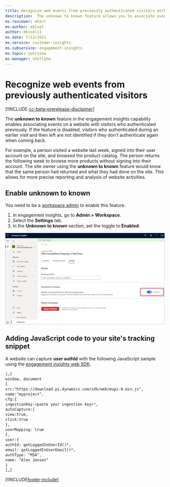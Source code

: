 ```yaml
---
title: Recognize web events from previously authenticated visitors with unknown to known
description:  The unknown to known feature allows you to associate events on a website with visitors who authenticated previously. 
ms.reviewer: mhart
ms.author: mkisel
author: mkisel11
ms.date: 7/13/2021
ms.service: customer-insights
ms.subservice: engagement-insights 
ms.topic: overview
ms.manager: shellyha
---
```

# Recognize web events from previously authenticated visitors

[!INCLUDE [cc-beta-prerelease-disclaimer](includes/cc-beta-prerelease-disclaimer.md)]

The **unknown to known** feature in the engagement insights capability enables associating events on a website with visitors who authenticated previously. If the feature is disabled, visitors who authenticated during an earlier visit and then left are not identified if they don’t authenticate again when coming back. 

For example, a person visited a website last week, signed into their user account on the site, and browsed the product catalog. The person returns the following week to browse more products without signing into their account. The site owner using the **unknown to known** feature would know that the same person had returned and what they had done on the site. This allows for more precise reporting and analysis of website activities.

## Enable unknown to known

You need to be a [workspace admin](user-roles.md) to enable this feature. 

1. In engagement insights, go to **Admin > Workspace**. 
2. Select the **Settings** tab.
3. In the **Unknown to known** section, set the toggle to **Enabled**.

![Enable unknown to known](media/U2Ktoggle.png "Enable unknown to known")

## Adding JavaScript code to your site's tracking snippet

A website can capture **user authId** with the following JavaScript sample using the [engagement insights web SDK](advanced-SDK-implementation.md).

```
[…]
window, document
{
src:"https://download.pi.dynamics.com/sdk/web/mspi-0.min.js",
name:"myproject",
cfg:{
ingestionKey:<paste your ingestion key>",
autoCapture:{
view:true,
click:true
},
userMapping: true
},
user:{
authId: getLoggedInUserId()*,
email: getLoggedInUserEmail()*,
authType: "MSA",
name: "Alex Jensen"
}
[…]
```

[!INCLUDE[footer-include](../includes/footer-banner.md)]

